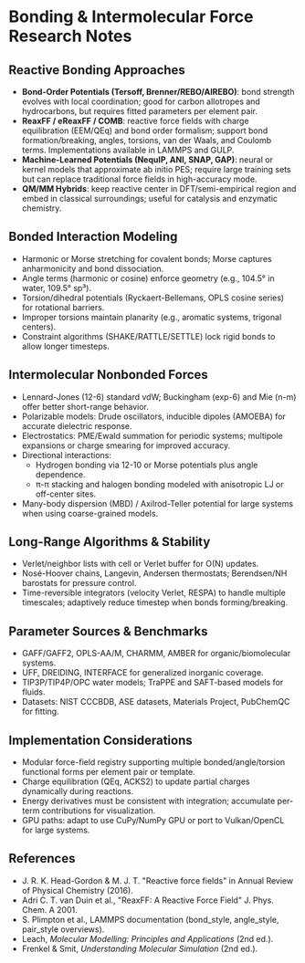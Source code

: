 # Bonding & Intermolecular Force Research Notes

## Reactive Bonding Approaches
- **Bond-Order Potentials (Tersoff, Brenner/REBO/AIREBO)**: bond strength evolves with local coordination; good for carbon allotropes and hydrocarbons, but requires fitted parameters per element pair.
- **ReaxFF / eReaxFF / COMB**: reactive force fields with charge equilibration (EEM/QEq) and bond order formalism; support bond formation/breaking, angles, torsions, van der Waals, and Coulomb terms. Implementations available in LAMMPS and GULP.
- **Machine-Learned Potentials (NequIP, ANI, SNAP, GAP)**: neural or kernel models that approximate ab initio PES; require large training sets but can replace traditional force fields in high-accuracy mode.
- **QM/MM Hybrids**: keep reactive center in DFT/semi-empirical region and embed in classical surroundings; useful for catalysis and enzymatic chemistry.

## Bonded Interaction Modeling
- Harmonic or Morse stretching for covalent bonds; Morse captures anharmonicity and bond dissociation.
- Angle terms (harmonic or cosine) enforce geometry (e.g., 104.5° in water, 109.5° sp³).
- Torsion/dihedral potentials (Ryckaert-Bellemans, OPLS cosine series) for rotational barriers.
- Improper torsions maintain planarity (e.g., aromatic systems, trigonal centers).
- Constraint algorithms (SHAKE/RATTLE/SETTLE) lock rigid bonds to allow longer timesteps.

## Intermolecular Nonbonded Forces
- Lennard-Jones (12-6) standard vdW; Buckingham (exp-6) and Mie (n-m) offer better short-range behavior.
- Polarizable models: Drude oscillators, inducible dipoles (AMOEBA) for accurate dielectric response.
- Electrostatics: PME/Ewald summation for periodic systems; multipole expansions or charge smearing for improved accuracy.
- Directional interactions: 
  - Hydrogen bonding via 12-10 or Morse potentials plus angle dependence.
  - π-π stacking and halogen bonding modeled with anisotropic LJ or off-center sites.
- Many-body dispersion (MBD) / Axilrod-Teller potential for large systems when using coarse-grained models.

## Long-Range Algorithms & Stability
- Verlet/neighbor lists with cell or Verlet buffer for O(N) updates.
- Nosé-Hoover chains, Langevin, Andersen thermostats; Berendsen/NH barostats for pressure control.
- Time-reversible integrators (velocity Verlet, RESPA) to handle multiple timescales; adaptively reduce timestep when bonds forming/breaking.

## Parameter Sources & Benchmarks
- GAFF/GAFF2, OPLS-AA/M, CHARMM, AMBER for organic/biomolecular systems.
- UFF, DREIDING, INTERFACE for generalized inorganic coverage.
- TIP3P/TIP4P/OPC water models; TraPPE and SAFT-based models for fluids.
- Datasets: NIST CCCBDB, ASE datasets, Materials Project, PubChemQC for fitting.

## Implementation Considerations
- Modular force-field registry supporting multiple bonded/angle/torsion functional forms per element pair or template.
- Charge equilibration (QEq, ACKS2) to update partial charges dynamically during reactions.
- Energy derivatives must be consistent with integration; accumulate per-term contributions for visualization.
- GPU paths: adapt to use CuPy/NumPy GPU or port to Vulkan/OpenCL for large systems.

## References
- J. R. K. Head-Gordon & M. J. T. "Reactive force fields" in Annual Review of Physical Chemistry (2016).
- Adri C. T. van Duin et al., "ReaxFF: A Reactive Force Field" J. Phys. Chem. A 2001.
- S. Plimpton et al., LAMMPS documentation (bond_style, angle_style, pair_style overviews).
- Leach, *Molecular Modelling: Principles and Applications* (2nd ed.).
- Frenkel & Smit, *Understanding Molecular Simulation* (2nd ed.).
